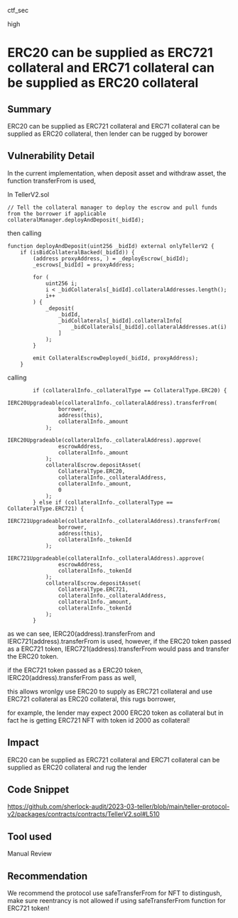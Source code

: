 ctf_sec

high

# ERC20 can be supplied as ERC721 collateral and ERC71 collateral can be supplied as ERC20 collateral

## Summary

ERC20 can be supplied as ERC721 collateral and 
ERC71 collateral can be supplied as ERC20 collateral, then lender can be rugged by borower

## Vulnerability Detail

In the current implementation, when deposit asset and withdraw asset, the function transferFrom is used,

In TellerV2.sol

```solidity
// Tell the collateral manager to deploy the escrow and pull funds from the borrower if applicable
collateralManager.deployAndDeposit(_bidId);
```

then calling

```solidity
function deployAndDeposit(uint256 _bidId) external onlyTellerV2 {
	if (isBidCollateralBacked(_bidId)) {
		(address proxyAddress, ) = _deployEscrow(_bidId);
		_escrows[_bidId] = proxyAddress;

		for (
			uint256 i;
			i < _bidCollaterals[_bidId].collateralAddresses.length();
			i++
		) {
			_deposit(
				_bidId,
				_bidCollaterals[_bidId].collateralInfo[
					_bidCollaterals[_bidId].collateralAddresses.at(i)
				]
			);
		}

		emit CollateralEscrowDeployed(_bidId, proxyAddress);
	}
```

calling 

```solidity
        if (collateralInfo._collateralType == CollateralType.ERC20) {
            IERC20Upgradeable(collateralInfo._collateralAddress).transferFrom(
                borrower,
                address(this),
                collateralInfo._amount
            );
            IERC20Upgradeable(collateralInfo._collateralAddress).approve(
                escrowAddress,
                collateralInfo._amount
            );
            collateralEscrow.depositAsset(
                CollateralType.ERC20,
                collateralInfo._collateralAddress,
                collateralInfo._amount,
                0
            );
        } else if (collateralInfo._collateralType == CollateralType.ERC721) {
            IERC721Upgradeable(collateralInfo._collateralAddress).transferFrom(
                borrower,
                address(this),
                collateralInfo._tokenId
            );
            IERC721Upgradeable(collateralInfo._collateralAddress).approve(
                escrowAddress,
                collateralInfo._tokenId
            );
            collateralEscrow.depositAsset(
                CollateralType.ERC721,
                collateralInfo._collateralAddress,
                collateralInfo._amount,
                collateralInfo._tokenId
            );
        } 
```

as we can see, IERC20(address).transferFrom and IERC721(address).transferFrom is used, however, if the ERC20 token passed as a ERC721 token, IERC721(address).transferFrom would pass and transfer the ERC20 token.

if the ERC721 token passed as a ERC20 token, IERC20(address).transferFrom pass as well,

this allows wronlgy use ERC20 to supply as ERC721 collateral and use ERC721 collateral as ERC20 collateral, this rugs borrower,

for example, the lender may expect 2000 ERC20 token as collateral but in fact he is getting ERC721 NFT with token id 2000 as collateral!

## Impact

ERC20 can be supplied as ERC721 collateral and ERC71 collateral can be supplied as ERC20 collateral and rug the lender

## Code Snippet

https://github.com/sherlock-audit/2023-03-teller/blob/main/teller-protocol-v2/packages/contracts/contracts/TellerV2.sol#L510

## Tool used

Manual Review

## Recommendation

We recommend the protocol use safeTransferFrom for NFT to distingush, make sure reentrancy is not allowed if using safeTransferFrom function for ERC721 token!
